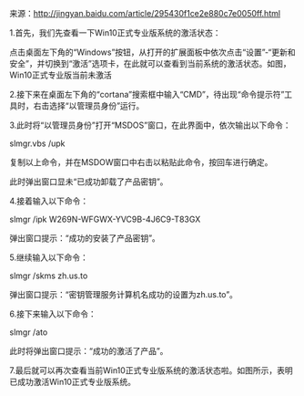 来源：http://jingyan.baidu.com/article/295430f1ce2e880c7e0050ff.html

1.首先，我们先查看一下Win10正式专业版系统的激活状态：

点击桌面左下角的“Windows”按钮，从打开的扩展面板中依次点击“设置”-“更新和安全”，并切换到“激活”选项卡，在此就可以查看到当前系统的激活状态。如图，Win10正式专业版当前未激活

2.接下来在桌面左下角的“cortana”搜索框中输入“CMD”，待出现“命令提示符”工具时，右击选择“以管理员身份”运行。

3.此时将“以管理员身份”打开“MSDOS”窗口，在此界面中，依次输出以下命令：

slmgr.vbs /upk

复制以上命令，并在MSDOW窗口中右击以粘贴此命令，按回车进行确定。

此时弹出窗口显未“已成功卸载了产品密钥”。

4.接着输入以下命令：

slmgr /ipk W269N-WFGWX-YVC9B-4J6C9-T83GX

弹出窗口提示：“成功的安装了产品密钥”。

5.继续输入以下命令：

slmgr /skms zh.us.to

弹出窗口提示：“密钥管理服务计算机名成功的设置为zh.us.to”。

6.接下来输入以下命令：

slmgr /ato

此时将弹出窗口提示：“成功的激活了产品”。

7.最后就可以再次查看当前Win10正式专业版系统的激活状态啦。如图所示，表明已成功激活Win10正式专业版系统。


